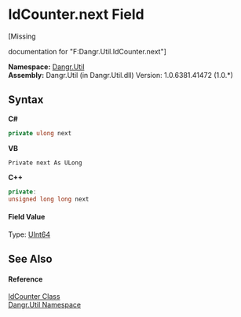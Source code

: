 # IdCounter.next Field
 

\[Missing <summary> documentation for "F:Dangr.Util.IdCounter.next"\]

**Namespace:**&nbsp;<a href="N_Dangr_Util">Dangr.Util</a><br />**Assembly:**&nbsp;Dangr.Util (in Dangr.Util.dll) Version: 1.0.6381.41472 (1.0.*)

## Syntax

**C#**<br />
``` C#
private ulong next
```

**VB**<br />
``` VB
Private next As ULong
```

**C++**<br />
``` C++
private:
unsigned long long next
```


#### Field Value
Type: <a href="http://msdn2.microsoft.com/en-us/library/06cf7918" target="_blank">UInt64</a>

## See Also


#### Reference
<a href="T_Dangr_Util_IdCounter">IdCounter Class</a><br /><a href="N_Dangr_Util">Dangr.Util Namespace</a><br />